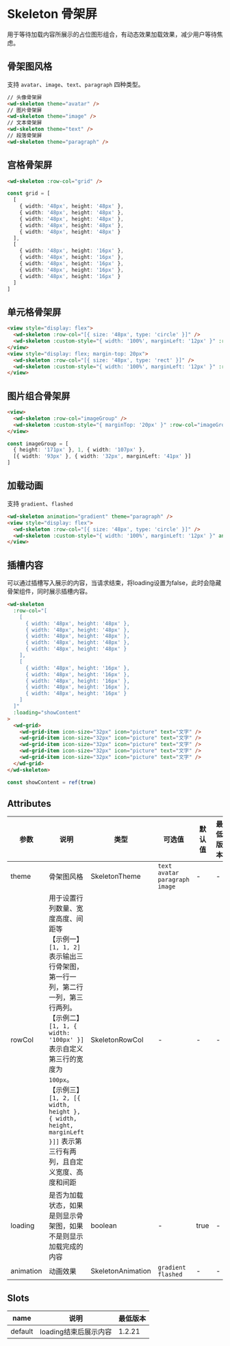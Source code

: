 # Skeleton 骨架屏

用于等待加载内容所展示的占位图形组合，有动态效果加载效果，减少用户等待焦虑。

## 骨架图风格

支持 `avatar`、`image`、`text`、`paragraph` 四种类型。

```html
// 头像骨架屏
<wd-skeleton theme="avatar" />
// 图片骨架屏
<wd-skeleton theme="image" />
// 文本骨架屏
<wd-skeleton theme="text" />
// 段落骨架屏
<wd-skeleton theme="paragraph" />

```

## 宫格骨架屏

```html
<wd-skeleton :row-col="grid" />
```

```ts
const grid = [
  [
    { width: '48px', height: '48px' },
    { width: '48px', height: '48px' },
    { width: '48px', height: '48px' },
    { width: '48px', height: '48px' },
    { width: '48px', height: '48px' }
  ],
  [
    { width: '48px', height: '16px' },
    { width: '48px', height: '16px' },
    { width: '48px', height: '16px' },
    { width: '48px', height: '16px' },
    { width: '48px', height: '16px' }
  ]
]
```

## 单元格骨架屏

```html
<view style="display: flex">
  <wd-skeleton :row-col="[{ size: '48px', type: 'circle' }]" />
  <wd-skeleton :custom-style="{ width: '100%', marginLeft: '12px' }" :row-col="[{ width: '50%' }, { width: '100%' }]" />
</view>
<view style="display: flex; margin-top: 20px">
  <wd-skeleton :row-col="[{ size: '48px', type: 'rect' }]" />
  <wd-skeleton :custom-style="{ width: '100%', marginLeft: '12px' }" :row-col="[{ width: '50%' }, { width: '100%' }]" />
</view>
```

## 图片组合骨架屏

```html
<view>
  <wd-skeleton :row-col="imageGroup" />
  <wd-skeleton :custom-style="{ marginTop: '20px' }" :row-col="imageGroup" />
</view>
```

```ts
const imageGroup = [
  { height: '171px' }, 1, { width: '107px' }, 
  [{ width: '93px' }, { width: '32px', marginLeft: '41px' }]
]
```

## 加载动画

支持 `gradient`、`flashed`

```html
<wd-skeleton animation="gradient" theme="paragraph" />
<view style="display: flex">
  <wd-skeleton :row-col="[{ size: '48px', type: 'circle' }]" />
  <wd-skeleton :custom-style="{ width: '100%', marginLeft: '12px' }" animation="flashed" theme="paragraph" />
</view>
```

## 插槽内容

可以通过插槽写入展示的内容，当请求结束，将loading设置为false，此时会隐藏骨架组件，同时展示插槽内容。

```html
<wd-skeleton 
  :row-col="[
    [
      { width: '48px', height: '48px' },
      { width: '48px', height: '48px' },
      { width: '48px', height: '48px' },
      { width: '48px', height: '48px' },
      { width: '48px', height: '48px' }
    ],
    [
      { width: '48px', height: '16px' },
      { width: '48px', height: '16px' },
      { width: '48px', height: '16px' },
      { width: '48px', height: '16px' },
      { width: '48px', height: '16px' }
    ]
  ]" 
  :loading="showContent"
>
  <wd-grid>
    <wd-grid-item icon-size="32px" icon="picture" text="文字" />
    <wd-grid-item icon-size="32px" icon="picture" text="文字" />
    <wd-grid-item icon-size="32px" icon="picture" text="文字" />
    <wd-grid-item icon-size="32px" icon="picture" text="文字" />
    <wd-grid-item icon-size="32px" icon="picture" text="文字" />
  </wd-grid>
</wd-skeleton>
```

```js
const showContent = ref(true)
```

## Attributes

| 参数      | 说明                                                                                                                                                                                                                                                                                                                           | 类型              | 可选值                              | 默认值 | 最低版本 |
| --------- | ------------------------------------------------------------------------------------------------------------------------------------------------------------------------------------------------------------------------------------------------------------------------------------------------------------------------------ | ----------------- | ----------------------------------- | ------ | -------- |
| theme     | 骨架图风格                                                                                                                                                                                                                                                                                                                     | SkeletonTheme     | `text` `avatar` `paragraph` `image` | -      | -        |
| rowCol    | 用于设置行列数量、宽度高度、间距等<br />【示例一】`[1, 1, 2]` 表示输出三行骨架图，第一行一列，第二行一列，第三行两列。 <br />【示例二】`[1, 1, { width: '100px' }]` 表示自定义第三行的宽度为 `100px`。 <br />【示例三】`[1, 2, [{ width, height }, { width, height, marginLeft }]]` 表示第三行有两列，且自定义宽度、高度和间距 | SkeletonRowCol    | -                                   | -      | -        |
| loading   | 是否为加载状态，如果是则显示骨架图，如果不是则显示加载完成的内容                                                                                                                                                                                                                                                               | boolean           | -                                   | true   | -        |
| animation | 动画效果                                                                                                                                                                                                                                                                                                                       | SkeletonAnimation | `gradient` `flashed`                | -      | -        |

## Slots

| name    | 说明                  | 最低版本         |
| ------- | --------------------- | ---------------- |
| default | loading结束后展示内容 | 1.2.21 |
